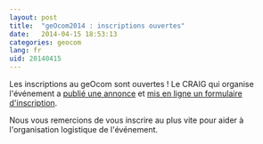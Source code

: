 ```yaml
---
layout: post
title:  "geOcom2014 : inscriptions ouvertes"
date:   2014-04-15 18:53:13
categories: geocom
lang: fr
uid: 20140415
---
```


<div class="post-content">

<p>Les inscriptions au geOcom sont ouvertes ! Le CRAIG qui organise
l'événement a <a href="http://www.craig.fr/reunions/1229-georchestra-community-meeting" hreflang="fr">publié une annonce</a> et <a href="http://www.craig.fr/content/inscription-au-georchestra-community-meeting-clermont-ferrand-19-et-20-juin-2014" hreflang="fr">mis en ligne un formulaire d'inscription</a>.</p>
<p>Nous vous remercions de vous inscrire au plus vite pour aider à
l'organisation logistique de l'événement.</p>

</div>
